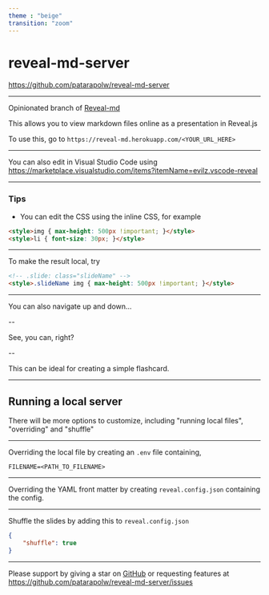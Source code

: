 ```yaml
---
theme : "beige"
transition: "zoom"
---
```


# reveal-md-server

<https://github.com/patarapolw/reveal-md-server>

---

Opinionated branch of [Reveal-md](https://github.com/patarapolw/reveal-md)

This allows you to view markdown files online as a presentation in Reveal.js

To use this, go to `https://reveal-md.herokuapp.com/<YOUR_URL_HERE>`

---

You can also edit in Visual Studio Code using <https://marketplace.visualstudio.com/items?itemName=evilz.vscode-reveal>

---

### Tips

- You can edit the CSS using the inline CSS, for example

```html
<style>img { max-height: 500px !important; }</style>
<style>li { font-size: 30px; }</style>
```

---

To make the result local, try

```html
<!-- .slide: class="slideName" -->
<style>.slideName img { max-height: 500px !important; }</style>
```

---

You can also navigate up and down...

--

See, you can, right?

--

This can be ideal for creating a simple flashcard.

---

## Running a local server

There will be more options to customize, including "running local files", "overriding" and "shuffle"

---

Overriding the local file by creating an `.env` file containing,

```
FILENAME=<PATH_TO_FILENAME>
```

---

Overriding the YAML front matter by creating `reveal.config.json` containing the config.

---

Shuffle the slides by adding this to `reveal.config.json`

```json
{
    "shuffle": true
}
```

---

Please support by giving a star on [GitHub](https://github.com/patarapolw/reveal-md-server) or requesting features at <https://github.com/patarapolw/reveal-md-server/issues>
